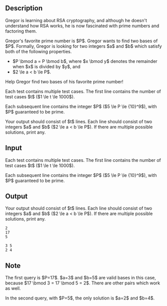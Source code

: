 ## Description

<div><p>Gregor is learning about RSA cryptography, and although he doesn't understand how RSA works, he is now fascinated with prime numbers and factoring them.</p><p>Gregor's favorite <span class="tex-font-style-bf">prime</span> number is $P$. Gregor wants to find two <span class="tex-font-style-it">bases</span> of $P$. Formally, Gregor is looking for two integers $a$ and $b$ which satisfy both of the following properties.</p><ul> <li> $P \bmod a = P \bmod b$, where $x \bmod y$ denotes the remainder when $x$ is divided by $y$, and </li><li> $2 \le a &lt; b \le P$. </li></ul><p>Help Gregor find two bases of his favorite prime number!</p></div><div class="input-specification"><p>Each test contains multiple test cases. The first line contains the number of test cases $t$ ($1 \le t \le 1000$).</p><p>Each subsequent line contains the integer $P$ ($5 \le P \le {10}^9$), with $P$ guaranteed to be prime.</p></div><div class="output-specification"><p>Your output should consist of $t$ lines. Each line should consist of two integers $a$ and $b$ ($2 \le a &lt; b \le P$). If there are multiple possible solutions, print any.</p></div>

## Input

<p>Each test contains multiple test cases. The first line contains the number of test cases $t$ ($1 \le t \le 1000$).</p><p>Each subsequent line contains the integer $P$ ($5 \le P \le {10}^9$), with $P$ guaranteed to be prime.</p>

## Output

<p>Your output should consist of $t$ lines. Each line should consist of two integers $a$ and $b$ ($2 \le a &lt; b \le P$). If there are multiple possible solutions, print any.</p>





```input1
2
17
5
```




```output1
3 5
2 4
```



## Note

<p>The first query is $P=17$. $a=3$ and $b=5$ are valid <span class="tex-font-style-it">bases</span> in this case, because $17 \bmod 3 = 17 \bmod 5 = 2$. There are other pairs which work as well.</p><p>In the second query, with $P=5$, the only solution is $a=2$ and $b=4$.</p>
